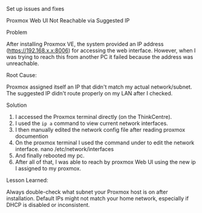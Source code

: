 Set up issues and fixes

 Proxmox Web UI Not Reachable via Suggested IP

 Problem

After installing Proxmox VE, the system provided an IP address (https://192.168.x.x:8006) for accessing the web interface. However, when I was trying to reach this from another PC it failed because the address was unreachable.

 Root Cause:

Proxmox assigned itself an IP that didn't match my actual network/subnet. The suggested IP didn't route properly on my LAN after I checked. 

 Solution

1. I accessed the Proxmox terminal directly (on the ThinkCentre).
2. I used the `ip a` command to view current network interfaces.
3. I then manually edited the network config file after reading proxmox documention
4. On the proxmox terminal I used the command under to edit the network interface. 
   nano /etc/network/interfaces
5. And finally rebooted my pc.
6. After all of that, I was able to reach by proxmox Web UI using the new ip I assigned to my proxmox.


Lesson Learned:

Always double-check what subnet your Proxmox host is on after installation. Default IPs might not match your home network, especially if DHCP is disabled or inconsistent.
